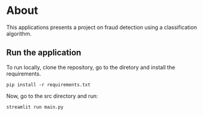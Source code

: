 # About
This applications presents a project on fraud detection using a classification algorithm.

## Run the application 

To run locally, clone the repository, go to the diretory and install the requirements.

```
pip install -r requirements.txt
```

Now, go to the src directory and run:

```
streamlit run main.py
```
